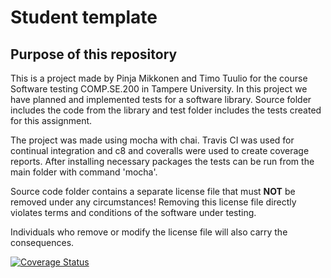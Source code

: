 # Student template

## Purpose of this repository

This is a project made by Pinja Mikkonen and Timo Tuulio for the course Software testing COMP.SE.200 in Tampere University. In this project we have planned and implemented tests for a software library. Source folder includes the code from the library and test folder includes the tests created for this assignment.

The project was made using mocha with chai. Travis CI was used for continual integration and c8 and coveralls were used to create coverage reports. After installing necessary packages the tests can be run from the main folder with command 'mocha'.


Source code folder contains a separate license file that must **NOT** be removed under any circumstances!
Removing this license file directly violates terms and conditions of the software under testing.

Individuals who remove or modify the license file will also carry the consequences.


[![Coverage Status](https://coveralls.io/repos/github/pinjamikkonen/testing_phase2/badge.svg?branch=master)](https://coveralls.io/github/pinjamikkonen/testing_phase2?branch=master)
